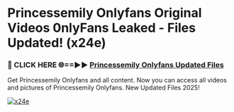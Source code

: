 # Princessemily Onlyfans Original Videos 0nlyFans Leaked - Files Updated! (x24e)

<h3>🔴 CLICK HERE 🌐==►► <a href="https://tinyurl.com/4seja8ks" rel="nofollow">Princessemily Onlyfans Updated Files</a></h3>

Get Princessemily Onlyfans and all content. Now you can access all videos and pictures of Princessemily Onlyfans. New Updated Files 2025!

[![x24e](https://i.imgur.com/EWjZXRe.gif)](https://tinyurl.com/4seja8ks)
